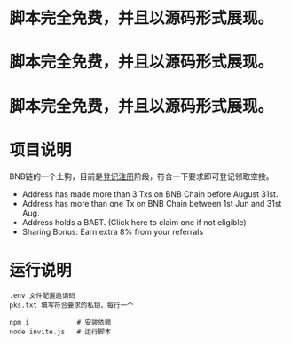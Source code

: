 # 脚本完全免费，并且以**源码**形式展现。
# 脚本完全免费，并且以**源码**形式展现。
# 脚本完全免费，并且以**源码**形式展现。

# 项目说明

BNB链的一个土狗，目前是[登记注册](https://www.freecoin.meme/?shareFrom=3dd9a587-3eb9-4925-a989-d5e2de00c028)阶段，符合一下要求即可登记领取空投。

* Address has made more than 3 Txs on BNB Chain before August 31st.
* Address has more than one Tx on BNB Chain between 1st Jun and 31st Aug.
* Address holds a BABT. (Click here to claim one if not eligible)
* Sharing Bonus: Earn extra 8% from your referrals

# 运行说明

```
.env 文件配置邀请码
pks.txt 填写符合要求的私钥，每行一个

npm i            # 安装依赖
node invite.js   # 运行脚本

```

